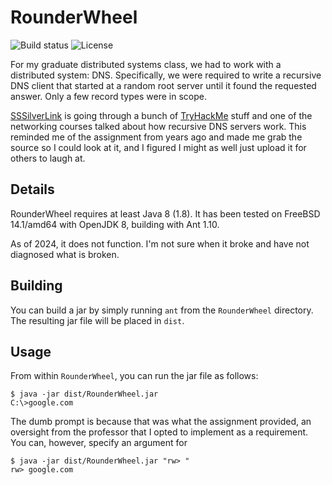 # RounderWheel

![Build status](https://github.com/rnelson/RounderWheel/actions/workflows/ant.yml/badge.svg) ![License](https://img.shields.io/github/license/rnelson/RounderWheel)

For my graduate distributed systems class, we had to work with a distributed system: DNS. Specifically, we 
were required to write a recursive DNS client that started at a random root server until it found the 
requested answer. Only a few record types were in scope.

[SSSilverLink](https://twitch.tv/SSSilverLink) is going through a bunch of [TryHackMe](https://tryhackme.com) 
stuff and one of the networking courses talked about how recursive DNS servers work. This reminded me of the 
assignment from years ago and made me grab the source so I could look at it, and I figured I might as well 
just upload it for others to laugh at.

## Details

RounderWheel requires at least Java 8 (1.8). It has been tested on FreeBSD 14.1/amd64 with OpenJDK 8, 
building with Ant 1.10.

As of 2024, it does not function. I'm not sure when it broke and have not diagnosed what is broken.

## Building

You can build a jar by simply running `ant` from the `RounderWheel` directory. The resulting jar file will be 
placed in `dist`.

## Usage

From within `RounderWheel`, you can run the jar file as follows:

```shell
$ java -jar dist/RounderWheel.jar
C:\>google.com
```

The dumb prompt is because that was what the assignment provided, an oversight from the professor that I opted 
to implement as a requirement. You can, however, specify an argument for

```shell
$ java -jar dist/RounderWheel.jar "rw> "
rw> google.com
```